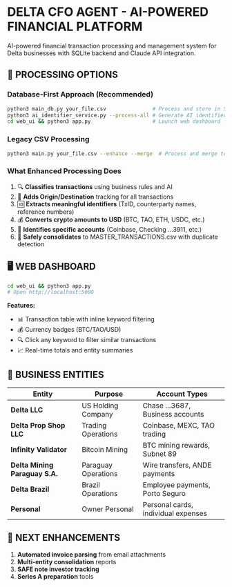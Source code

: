 # DELTA CFO AGENT - AI-POWERED FINANCIAL PLATFORM

AI-powered financial transaction processing and management system for Delta businesses with SQLite backend and Claude API integration.

## 🚀 PROCESSING OPTIONS

### Database-First Approach (Recommended)
```bash
python3 main_db.py your_file.csv               # Process and store in SQLite
python3 ai_identifier_service.py --process-all # Generate AI identifiers
cd web_ui && python3 app.py                    # Launch web dashboard
```

### Legacy CSV Processing
```bash
python3 main.py your_file.csv --enhance --merge  # Process and merge to master CSV
```

### What Enhanced Processing Does
1. 🔍 **Classifies transactions** using business rules and AI
2. 📍 **Adds Origin/Destination** tracking for all transactions
3. 🆔 **Extracts meaningful identifiers** (TxID, counterparty names, reference numbers)
4. 💰 **Converts crypto amounts to USD** (BTC, TAO, ETH, USDC, etc.)
5. 🏦 **Identifies specific accounts** (Coinbase, Checking ...3911, etc.)
6. 🔀 **Safely consolidates** to MASTER_TRANSACTIONS.csv with duplicate detection

## 🖥️ WEB DASHBOARD

```bash
cd web_ui && python3 app.py
# Open http://localhost:5000
```

**Features:**
- 📊 Transaction table with inline keyword filtering
- 💰 Currency badges (BTC/TAO/USD)
- 🔍 Click any keyword to filter similar transactions
- 📈 Real-time totals and entity summaries

## 🏢 BUSINESS ENTITIES

| Entity | Purpose | Account Types |
|--------|---------|---------------|
| **Delta LLC** | US Holding Company | Chase ...3687, Business accounts |
| **Delta Prop Shop LLC** | Trading Operations | Coinbase, MEXC, TAO trading |
| **Infinity Validator** | Bitcoin Mining | BTC mining rewards, Subnet 89 |
| **Delta Mining Paraguay S.A.** | Paraguay Operations | Wire transfers, ANDE payments |
| **Delta Brazil** | Brazil Operations | Employee payments, Porto Seguro |
| **Personal** | Owner Personal | Personal cards, individual expenses |

## 🚀 NEXT ENHANCEMENTS

1. **Automated invoice parsing** from email attachments
2. **Multi-entity consolidation** reports
3. **SAFE note investor tracking**
4. **Series A preparation** tools